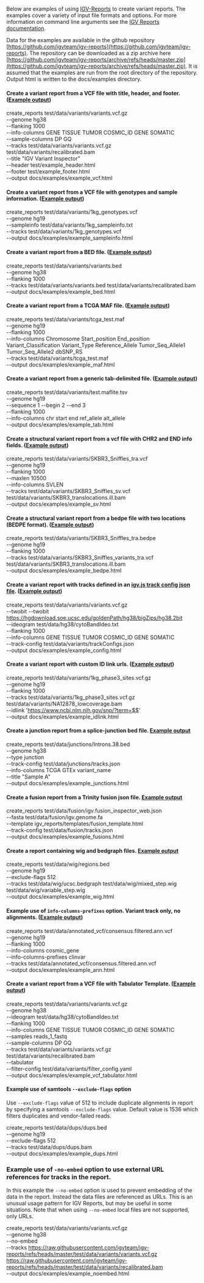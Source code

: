 

Below are examples of using  [IGV-Reports](https://github.com/igv-team/igv-reports) to create variant reports. The examples
cover a variety of input file formats and options. For more information on command line arguments see the
[IGV Reports documentation](https://github.com/igv-team/igv-reports).

Data for the examples are available in the github repository [https://github.com/igvteam/igv-reports](https://github.com/igvteam/igv-reports). The repository can be
downloaded as a zip archive here [https://github.com/igvteam/igv-reports/archive/refs/heads/master.zip](https://github.com/igvteam/igv-reports/archive/refs/heads/master.zip).
It is assumed that the examples are run from the root directory of the repository. Output html is written to the
docs/examples directory.

#### Create a variant report from a VCF file with title, header, and footer.  ([Example output](examples/example_vcf.html))

create_reports test/data/variants/variants.vcf.gz \
--genome hg38  \
--flanking 1000 \
--info-columns GENE TISSUE TUMOR COSMIC_ID GENE SOMATIC \
--sample-columns DP GQ \
--tracks test/data/variants/variants.vcf.gz test/data/variants/recalibrated.bam \
--title "IGV Variant Inspector" \
--header test/example_header.html \
--footer test/example_footer.html \
--output docs/examples/example_vcf.html

#### Create a variant report from a VCF file with genotypes and sample information. ([Example output](examples/example_sampleinfo.html))

create_reports test/data/variants/1kg_genotypes.vcf \
--genome hg19 \
--sampleinfo test/data/variants/1kg_sampleinfo.txt \
--tracks test/data/variants/1kg_genotypes.vcf \
--output docs/examples/example_sampleinfo.html


#### Create a variant report from a BED  file. ([Example output](examples/example_bed.html))
create_reports test/data/variants/variants.bed \
--genome hg38 \
--flanking 1000 \
--tracks test/data/variants/variants.bed test/data/variants/recalibrated.bam \
--output docs/examples/example_bed.html


#### Create a variant report from a TCGA MAF file. ([Example output](examples/example_maf.html))

create_reports test/data/variants/tcga_test.maf \
--genome hg19 \
--flanking 1000 \
--info-columns Chromosome Start_position End_position Variant_Classification Variant_Type Reference_Allele Tumor_Seq_Allele1 Tumor_Seq_Allele2 dbSNP_RS \
--tracks test/data/variants/tcga_test.maf \
--output docs/examples/example_maf.html

#### Create a variant report from a generic tab-delimited file. ([Example output](examples/example_tab.html))

create_reports test/data/variants/test.maflite.tsv \
--genome hg19 \
--sequence 1 --begin 2 --end 3 \
--flanking 1000 \
--info-columns chr start end ref_allele alt_allele \
--output docs/examples/example_tab.html

#### Create a structural variant report from a vcf file with CHR2 and END info fields. ([Example output](examples/example_sv.html))

create_reports test/data/variants/SKBR3_Sniffles_tra.vcf \
--genome hg19 \
--flanking 1000 \
--maxlen 10500 \
--info-columns SVLEN \
--tracks test/data/variants/SKBR3_Sniffles_sv.vcf test/data/variants/SKBR3_translocations.ill.bam \
--output docs/examples/example_sv.html


#### Create a structural variant report from a bedpe file with two locations (BEDPE format). ([Example output](examples/example_bedpe.html))

create_reports test/data/variants/SKBR3_Sniffles_tra.bedpe \
--genome hg19 \
--flanking 1000 \
--tracks test/data/variants/SKBR3_Sniffles_variants_tra.vcf test/data/variants/SKBR3_translocations.ill.bam \
--output docs/examples/example_bedpe.html

#### Create a variant report with tracks defined in an [igv.js track config json file](https://github.com/igvteam/igv-reports/tree/master/test/data/variants/trackConfigs.json). ([Example output](examples/example_config.html))

create_reports test/data/variants/variants.vcf.gz \
--twobit --twobit https://hgdownload.soe.ucsc.edu/goldenPath/hg38/bigZips/hg38.2bit \
--ideogram test/data/hg38/cytoBandIdeo.txt \
--flanking 1000 \
--info-columns GENE TISSUE TUMOR COSMIC_ID GENE SOMATIC \
--track-config test/data/variants/trackConfigs.json \
--output docs/examples/example_config.html

#### Create a variant report with custom ID link urls. ([Example output](examples/example_idlink.html))

create_reports test/data/variants/1kg_phase3_sites.vcf.gz \
--genome hg19 \
--flanking 1000 \
--tracks test/data/variants/1kg_phase3_sites.vcf.gz test/data/variants/NA12878_lowcoverage.bam \
--idlink 'https://www.ncbi.nlm.nih.gov/snp/?term=$$' \
--output docs/examples/example_idlink.html


#### Create a junction report from a splice-junction bed file. [Example output](examples/example_junctions.html)

create_reports test/data/junctions/Introns.38.bed \
--genome hg38 \
--type junction \
--track-config test/data/junctions/tracks.json \
--info-columns TCGA GTEx variant_name \
--title "Sample A" \
--output docs/examples/example_junctions.html

#### Create a fusion report from a Trinity fusion json file. [Example output](examples/example_fusions.html)

create_reports test/data/fusion/igv.fusion_inspector_web.json \
--fasta test/data/fusion/igv.genome.fa  \
--template igv_reports/templates/fusion_template.html  \
--track-config test/data/fusion/tracks.json  \
--output docs/examples/example_fusions.html

#### Create a report containing wig and bedgraph files. [Example output](examples/example_wig.html)

create_reports test/data/wig/regions.bed \
--genome hg19 \
--exclude-flags 512 \
--tracks test/data/wig/ucsc.bedgraph test/data/wig/mixed_step.wig test/data/wig/variable_step.wig \
--output docs/examples/example_wig.html

#### Example use of ```info-columns-prefixes``` option. Variant track only, no alignments. ([Example output](examples/example_ann.html))

create_reports test/data/annotated_vcf/consensus.filtered.ann.vcf \
--genome hg19 \
--flanking 1000 \
--info-columns cosmic_gene \
--info-columns-prefixes clinvar \
--tracks test/data/annotated_vcf/consensus.filtered.ann.vcf \
--output docs/examples/example_ann.html


#### Create a variant report from a VCF file with Tabulator Template. ([Example output](examples/example_vcf_tabulator.html))

create_reports test/data/variants/variants.vcf.gz \
--genome  hg38  \
--ideogram test/data/hg38/cytoBandIdeo.txt \
--flanking 1000 \
--info-columns GENE TISSUE TUMOR COSMIC_ID GENE SOMATIC \
--samples reads_1_fastq \
--sample-columns DP GQ \
--tracks test/data/variants/variants.vcf.gz test/data/variants/recalibrated.bam \
--tabulator \
--filter-config test/data/variants/filter_config.yaml \
--output docs/examples/example_vcf_tabulator.html

#### Example use of samtools ```--exclude-flags``` option 

Use `--exclude-flags` value of 512 to include duplicate alignments in report by specifying a samtools `--exclude-flags` value. 
Default value is 1536 which filters duplicates and vendor-failed reads.

create_reports test/data/dups/dups.bed \
--genome hg19 \
--exclude-flags 512 \
--tracks test/data/dups/dups.bam \
--output docs/examples/example_dups.html

### Example use of ```-no-embed``` option to use external URL references for tracks in the report.

In this example the `--no-embed` option is used to prevent embedding of the data in the report.  Instead the data files 
are referenced as URLs.  This is an unusual usage pattern for IGV Reports, but may be useful in some situations.  Note that when using 
`--no-embed` local files are not supported, only URLs.

create_reports test/data/variants/variants.vcf.gz \
--genome hg38 \
--no-embed \
--tracks https://raw.githubusercontent.com/igvteam/igv-reports/refs/heads/master/test/data/variants/variants.vcf.gz https://raw.githubusercontent.com/igvteam/igv-reports/refs/heads/master/test/data/variants/recalibrated.bam \
--output docs/examples/example_noembed.html
